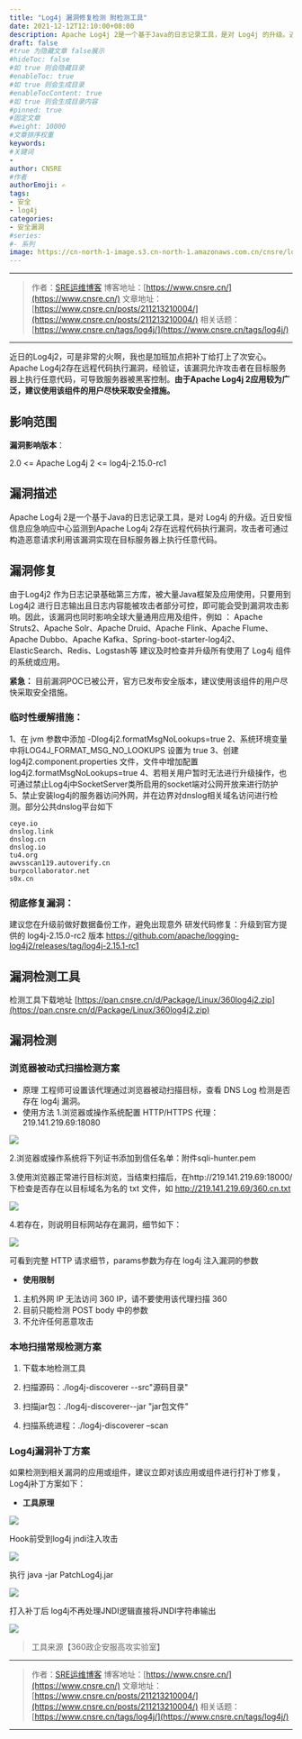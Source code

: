 ```yaml
---
title: "Log4j 漏洞修复检测 附检测工具"
date: 2021-12-12T12:10:00+08:00
description: Apache Log4j 2是一个基于Java的日志记录工具，是对 Log4j 的升级。近日安恒信息应急响应中心监测到Apache Log4j 2存在远程代码执行漏洞，攻击者可通过构造恶意请求利用该漏洞实现在目标服务器上执行任意代码。
draft: false
#true 为隐藏文章 false展示
#hideToc: false
#如 true 则会隐藏目录
#enableToc: true
#如 true 则会生成目录
#enableTocContent: true
#如 true 则会生成目录内容
#pinned: true  
#固定文章
#weight: 10000
#文章排序权重
keywords:
#关键词
- 
author: CNSRE    
#作者
authorEmoji: ✍
tags:
- 安全
- log4j
categories:
- 安全漏洞
#series:
#- 系列
image: https://cn-north-1-image.s3.cn-north-1.amazonaws.com.cn/cnsre/logo/bug.png
---
```


---
> 作者：[SRE运维博客](https://www.cnsre.cn/)
> 博客地址：[https://www.cnsre.cn/](https://www.cnsre.cn/) 
> 文章地址：[https://www.cnsre.cn/posts/211213210004/](https://www.cnsre.cn/posts/211213210004/)
> 相关话题：[https://www.cnsre.cn/tags/log4j/](https://www.cnsre.cn/tags/log4j/)
---

近日的Log4j2，可是非常的火啊，我也是加班加点把补丁给打上了次安心。Apache Log4j2存在远程代码执行漏洞，经验证，该漏洞允许攻击者在目标服务器上执行任意代码，可导致服务器被黑客控制。**由于Apache Log4j 2应用较为广泛，建议使用该组件的用户尽快采取安全措施。**



## 影响范围

**漏洞影响版本**：

2.0 <= Apache Log4j 2 <= log4j-2.15.0-rc1 

## 漏洞描述

Apache Log4j 2是一个基于Java的日志记录工具，是对 Log4j 的升级。近日安恒信息应急响应中心监测到Apache Log4j 2存在远程代码执行漏洞，攻击者可通过构造恶意请求利用该漏洞实现在目标服务器上执行任意代码。



<script async src="https://pagead2.googlesyndication.com/pagead/js/adsbygoogle.js?client=ca-pub-4855142804875926"
     crossorigin="anonymous"></script>
<ins class="adsbygoogle"
     style="display:block; text-align:center;"
     data-ad-layout="in-article"
     data-ad-format="fluid"
     data-ad-client="ca-pub-4855142804875926"
     data-ad-slot="5670838583"></ins>
<script>
     (adsbygoogle = window.adsbygoogle || []).push({});
</script>

## 漏洞修复

由于Log4j2 作为日志记录基础第三方库，被大量Java框架及应用使用，只要用到 Log4j2 进行日志输出且日志内容能被攻击者部分可控，即可能会受到漏洞攻击影响。因此，该漏洞也同时影响全球大量通用应用及组件，例如 ：
Apache Struts2、Apache Solr、Apache Druid、Apache Flink、Apache Flume、Apache Dubbo、Apache Kafka、Spring-boot-starter-log4j2、ElasticSearch、Redis、Logstash等
建议及时检查并升级所有使用了 Log4j 组件的系统或应用。


**紧急：** 目前漏洞POC已被公开，官方已发布安全版本，建议使用该组件的用户尽快采取安全措施。

### 临时性缓解措施：
1、在 jvm 参数中添加 -Dlog4j2.formatMsgNoLookups=true
2、系统环境变量中将LOG4J_FORMAT_MSG_NO_LOOKUPS 设置为 true
3、创建 log4j2.component.properties 文件，文件中增加配置 log4j2.formatMsgNoLookups=true
4、若相关用户暂时无法进行升级操作，也可通过禁止Log4j中SocketServer类所启用的socket端对公网开放来进行防护
5、禁止安装log4j的服务器访问外网，并在边界对dnslog相关域名访问进行检测。部分公共dnslog平台如下

```
ceye.io
dnslog.link
dnslog.cn
dnslog.io
tu4.org
awvsscan119.autoverify.cn
burpcollaborator.net
s0x.cn
```

### 彻底修复漏洞：

建议您在升级前做好数据备份工作，避免出现意外
研发代码修复：升级到官方提供的 log4j-2.15.0-rc2 版本
https://github.com/apache/logging-log4j2/releases/tag/log4j-2.15.1-rc1

## 漏洞检测工具
检测工具下载地址 [https://pan.cnsre.cn/d/Package/Linux/360log4j2.zip](https://pan.cnsre.cn/d/Package/Linux/360log4j2.zip)

##  漏洞检测



### **浏览器被动式扫描检测方案**

-  原理
工程师可设置该代理通过浏览器被动扫描目标，查看 DNS Log 检测是否存在 log4j 漏洞。
- 使用方法
1.浏览器或操作系统配置 HTTP/HTTPS 代理：219.141.219.69:18080



![](https://cn-north-1-image.s3.cn-north-1.amazonaws.com.cn/cnsre/cnsre/16393697562701639369756263.png)



2.浏览器或操作系统将下列证书添加到信任名单：附件sqli-hunter.pem

3.使用浏览器正常进行目标浏览，当结束扫描后，在http://219.141.219.69:18000/ 下检查是否存在以目标域名为名的 txt 文件，如 http://219.141.219.69/360.cn.txt


![](https://cn-north-1-image.s3.cn-north-1.amazonaws.com.cn/cnsre/cnsre/16393698004091639369800402.png)



4.若存在，则说明目标网站存在漏洞，细节如下：



![](https://cn-north-1-image.s3.cn-north-1.amazonaws.com.cn/cnsre/cnsre/16393698443671639369844351.png)



可看到完整 HTTP 请求细节，params参数为存在 log4j 注入漏洞的参数

- **使用限制**

1. 主机外网 IP 无法访问 360 IP，请不要使用该代理扫描 360
2. 目前只能检测 POST body 中的参数
3. 不允许任何恶意攻击

 

### **本地扫描常规检测方案**

1. 下载本地检测工具

2. 扫描源码：./log4j-discoverer --src"源码目录"

3. 扫描jar包：./log4j-discoverer--jar "jar包文件"

4. 扫描系统进程：./log4j-discoverer –scan



### **Log4j漏洞补丁方案** 

如果检测到相关漏洞的应用或组件，建议立即对该应用或组件进行打补丁修复， Log4j补丁方案如下：

 

- **工具原理**

  
![](https://cn-north-1-image.s3.cn-north-1.amazonaws.com.cn/cnsre/cnsre/16393698896231639369889617.png)



Hook前受到log4j jndi注入攻击


![](https://cn-north-1-image.s3.cn-north-1.amazonaws.com.cn/cnsre/cnsre/16393698736681639369873662.png)

 

执行 java -jar PatchLog4j.jar


![](https://cn-north-1-image.s3.cn-north-1.amazonaws.com.cn/cnsre/cnsre/16393699127551639369912750.png)

 

打入补丁后 log4j不再处理JNDI逻辑直接将JNDI字符串输出

 
![](https://cn-north-1-image.s3.cn-north-1.amazonaws.com.cn/cnsre/cnsre/16393699249691639369924966.png)

> 工具来源【360政企安服高攻实验室】
---
> 作者：[SRE运维博客](https://www.cnsre.cn/)
> 博客地址：[https://www.cnsre.cn/](https://www.cnsre.cn/) 
> 文章地址：[https://www.cnsre.cn/posts/211213210004/](https://www.cnsre.cn/posts/211213210004/)
> 相关话题：[https://www.cnsre.cn/tags/log4j/](https://www.cnsre.cn/tags/log4j/)
---
